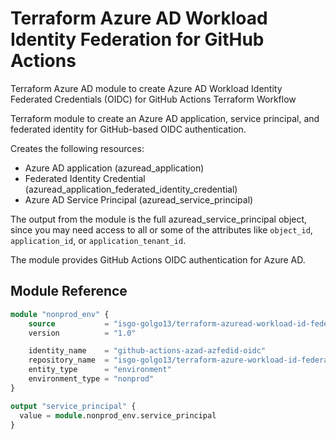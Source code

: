 # Terraform Azure AD Workload Identity Federation for GitHub Actions
Terraform Azure AD module to create Azure AD Workload Identity Federated Credentials (OIDC) for GitHub Actions Terraform Workflow

Terraform module to create an Azure AD application, service principal, and federated identity for GitHub-based OIDC authentication.

Creates the following resources:

- Azure AD application (azuread_application)
- Federated Identity Credential (azuread_application_federated_identity_credential)
- Azure AD Service Principal (azuread_service_principal)

The output from the module is the full azuread_service_principal object, since you may need access to all or some of the attributes like `object_id`, `application_id`, or `application_tenant_id`.

The module provides GitHub Actions OIDC authentication for Azure AD.

## Module Reference

```terraform
module "nonprod_env" {
    source           = "isgo-golgo13/terraform-azuread-workload-id-federation-github-actions"
    version          = "1.0"

    identity_name    = "github-actions-azad-azfedid-oidc"
    repository_name  = "isgo-golgo13/terraform-azure-workload-id-federation-github-actions"
    entity_type      = "environment"
    environment_type = "nonprod"
}

output "service_principal" {
  value = module.nonprod_env.service_principal
}
```
